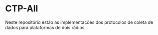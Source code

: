 # CTP-All

Neste repositório estão as implementações dos protocolos de coleta de dados para plataformas de dois rádios.
